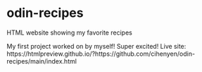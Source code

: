 # odin-recipes
HTML website showing my favorite recipes
</div>
My first project worked on by myself! Super excited!
</div>
Live site: https://htmlpreview.github.io/?https://github.com/cihenyen/odin-recipes/main/index.html 



